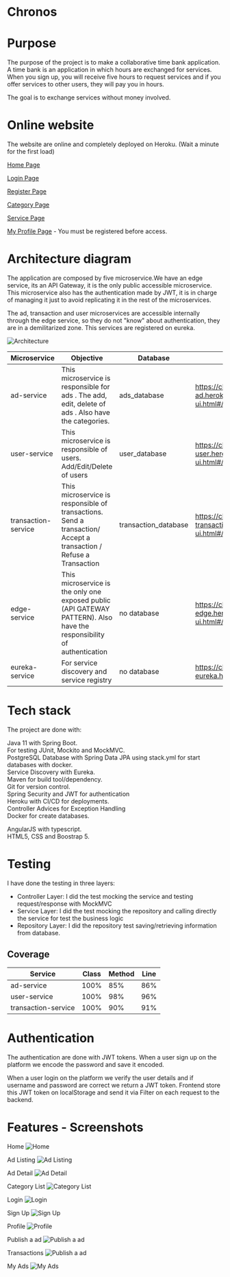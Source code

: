 Chronos 
======================

# Purpose
The purpose of the project is to make a collaborative time bank application. A time bank is an application in which hours are exchanged for services. When you sign up, you will receive five hours to request services and if you offer services to other users, they will pay you in hours.

The goal is to exchange services without money involved.

# Online website
The website are online and completely deployed on Heroku. (Wait a minute for the first load)

[Home Page](https://mychronos.herokuapp.com/)

[Login Page](https://mychronos.herokuapp.com/login)

[Register Page](https://mychronos.herokuapp.com/register)

[Category Page](https://mychronos.herokuapp.com/categories)

[Service Page](https://mychronos.herokuapp.com/listing)

[My Profile Page](https://mychronos.herokuapp.com/editUser) - You must be registered before access.

# Architecture diagram
The application are composed by five microservice.We have an edge service, its an API Gateway, it is the only public accessible microservice. This microservice also has the authentication made by JWT, it is in charge of managing it just to avoid replicating it in the rest of the microservices.

The ad, transaction and user microservices are accessible internally through the edge service, so they do not "know" about authentication, they are in a demilitarized zone. This services are registered on eureka.

![Architecture](https://github.com/nereagarcia12/Chronos/blob/master/doc/diagram.png)


|Microservice | Objective | Database | API Documentation |
|---|---|---|---|
| ad-service | This microservice is responsible for ads . The add, edit, delete of ads . Also have the categories.  |  ads_database   | https://chronos-ad.herokuapp.com/swagger-ui.html#/ |  
| user-service  | This microservice is responsible of users. Add/Edit/Delete of users  |  user_database |  https://chronos-user.herokuapp.com/swagger-ui.html#/ |   
| transaction-service  | This microservice is responsible of transactions. Send a transaction/ Accept a transaction / Refuse a Transaction  |  transaction_database |  https://chronos-transaction.herokuapp.com/swagger-ui.html#/ |   
| edge-service  | This microservice is the only one exposed public (API GATEWAY PATTERN). Also have  the responsibility of authentication |  no database |  https://chronos-edge.herokuapp.com/swagger-ui.html#/ |   
| eureka-service  | For service discovery and service registry |  no database |  https://chronos-eureka.herokuapp.com/ |   


# Tech stack

The project are done with:

Java 11 with Spring Boot.   
For testing JUnit, Mockito and MockMVC.   
PostgreSQL Database with Spring Data JPA using stack.yml for start databases with docker.   
Service Discovery with Eureka.   
Maven for build tool/dependency.   
Git for version control.   
Spring Security and JWT for authentication   
Heroku with CI/CD for deployments.   
Controller Advices for Exception Handling   
Docker for create databases.   

AngularJS with typescript.   
HTML5, CSS and Boostrap 5.   


# Testing

I have done the testing in three layers:
- Controller Layer: I did the test mocking the service and testing request/response with MockMVC
- Service Layer: I did the test mocking the repository and calling directly the service for test the business logic
- Repository Layer: I did the repository test saving/retrieving information from database.

## Coverage

|Service  |Class | Method | Line |
|---|---|---|---|
|ad-service| 100% | 85% | 86% |
|user-service| 100% | 98% | 96% |
|transaction-service| 100% | 90% | 91% |

# Authentication
The authentication are done with JWT tokens.  When a user sign up on the platform we encode the password and save it encoded.

When a user login on the platform we verify the user details and if username and password are correct we return a JWT token.  Frontend store this JWT token on localStorage and send it via Filter on each request to the backend.

# Features - Screenshots

Home
![Home](https://github.com/nereagarcia12/Chronos/blob/master/doc/Inicio.PNG)

Ad Listing
![Ad Listing](https://github.com/nereagarcia12/Chronos/blob/master/doc/Listado.PNG)

Ad Detail
![Ad Detail](https://github.com/nereagarcia12/Chronos/blob/master/doc/Detalle.PNG)

Category List
![Category List](https://github.com/nereagarcia12/Chronos/blob/master/doc/Categorias.PNG)

Login
![Login](https://github.com/nereagarcia12/Chronos/blob/master/doc/Login.PNG)

Sign Up
![Sign Up](https://github.com/nereagarcia12/Chronos/blob/master/doc/Registro.PNG)

Profile
![Profile](https://github.com/nereagarcia12/Chronos/blob/master/doc/Perfil.PNG)

Publish a ad
![Publish a ad](https://github.com/nereagarcia12/Chronos/blob/master/doc/Publicar.PNG)

Transactions
![Publish a ad](https://github.com/nereagarcia12/Chronos/blob/master/doc/Transacciones.PNG)

My Ads
![My Ads](https://github.com/nereagarcia12/Chronos/blob/master/doc/MisAnuncios.PNG)







